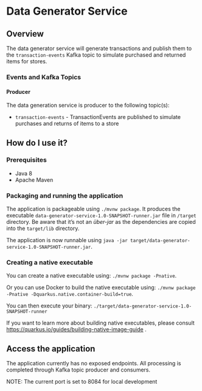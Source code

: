 # Data Generator Service

## Overview

The data generator service will generate transactions and publish them to the `transaction-events` Kafka topic to simulate purchased and returned items for stores.

### Events and Kafka Topics

#### Producer

The data generation service is producer to the following topic(s):
* `transaction-events` - TransactionEvents are published to simulate purchases and returns of items to a store

## How do I use it?

### Prerequisites

* Java 8
* Apache Maven

### Packaging and running the application

The application is packageable using `./mvnw package`.
It produces the executable `data-generator-service-1.0-SNAPSHOT-runner.jar` file in `/target` directory.
Be aware that it’s not an _über-jar_ as the dependencies are copied into the `target/lib` directory.

The application is now runnable using `java -jar target/data-generator-service-1.0-SNAPSHOT-runner.jar`.

### Creating a native executable

You can create a native executable using: `./mvnw package -Pnative`.

Or you can use Docker to build the native executable using: `./mvnw package -Pnative -Dquarkus.native.container-build=true`.

You can then execute your binary: `./target/data-generator-service-1.0-SNAPSHOT-runner`

If you want to learn more about building native executables, please consult https://quarkus.io/guides/building-native-image-guide .

## Access the application

The application currently has no exposed endpoints.  All processing is completed through Kafka topic producer and consumers.

NOTE:  The current port is set to 8084 for local development
